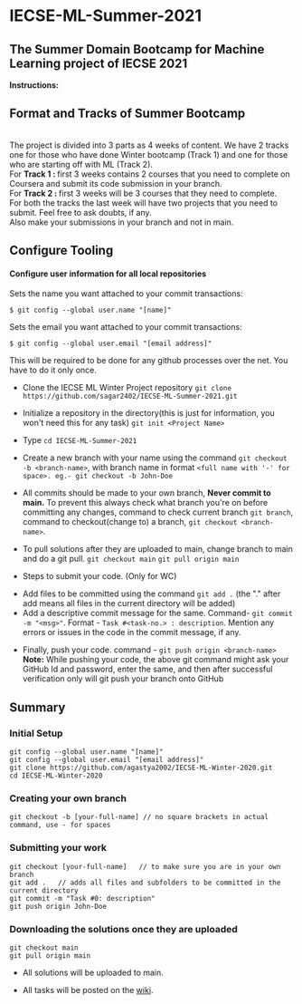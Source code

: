 # IECSE-ML-Summer-2021

## The Summer Domain Bootcamp for Machine Learning project of IECSE 2021

**Instructions:**
## Format and Tracks of Summer Bootcamp

<br>
The project is divided into 3 parts as 4 weeks of content. We have 2 tracks one for those who have done Winter bootcamp (Track 1) and one for those who are starting off with ML (Track 2). <br>
For <b>Track 1 : </b>first 3 weeks contains 2 courses that you need to complete on Coursera and submit its code submission in your branch. <br>
For <b>Track 2 : </b>first 3 weeks will be 3 courses that they need to complete.<br>
For both the tracks the last week will have two projects that you need to submit. 
Feel free to ask doubts, if any. 
<br>
Also make your submissions in your branch and not in main.<br> 

## Configure Tooling
#### Configure user information for all local repositories

Sets the name you want attached to your commit transactions:

 ```$ git config --global user.name "[name]"``` 

Sets the email you want attached to your commit transactions:

  ```$ git config --global user.email "[email address]"``` 

This will be required to be done for any github processes over the net. You have to do it only once.

- Clone the IECSE ML Winter Project repository
```git clone https://github.com/sagar2402/IECSE-ML-Summer-2021.git```

- Initialize a repository in the directory(this is just for information, you won't need this for any task) ```git init <Project Name>```

- Type ```cd IECSE-ML-Summer-2021```

- Create a new branch with your name using the command ```git checkout -b <branch-name>```, with branch name in format ```<full name with '-' for space>. eg.- git checkout -b John-Doe```

- All commits should be made to your own branch, **Never commit to main.** To prevent this always check what branch you're on before committing any changes, command to check current branch ```git branch```, command to checkout(change to) a branch, ```git checkout <branch-name>```.

- To pull solutions after they are uploaded to main, change branch to main and do a git pull.
```git checkout main```
```git pull origin main```

- Steps to submit your code. (Only for WC)
* Add files to be committed using the command ```git add .``` (the "." after add means all files in the current directory will be added)
* Add a descriptive commit message for the same. Command- ```git commit -m "<msg>"```.
Format - ```Task #<task-no.> : description```. Mention any errors or issues in the code in the commit message, if any.

- Finally, push your code. command - ```git push origin <branch-name>``` <br>
**Note:** While pushing your code, the above git command might ask your GitHub Id and password, enter the same, and then after successful verification only will git push your branch onto GitHub

## Summary 
### Initial Setup
 ```
 git config --global user.name "[name]"
 git config --global user.email "[email address]"
 git clone https://github.com/agastya2002/IECSE-ML-Winter-2020.git
 cd IECSE-ML-Winter-2020
 ```

### Creating your own branch
```
git checkout -b [your-full-name] // no square brackets in actual command, use - for spaces
```
### Submitting your work
``` 
git checkout [your-full-name]	// to make sure you are in your own branch
git add .	// adds all files and subfolders to be committed in the current directory
git commit -m "Task #0: description"
git push origin John-Doe 
```

### Downloading the solutions once they are uploaded
```
git checkout main
git pull origin main
```

- All solutions will be uploaded to main.

- All tasks will be posted on the [wiki](https://github.com/agastya2002/IECSE-ML-Winter-2020/wiki).
